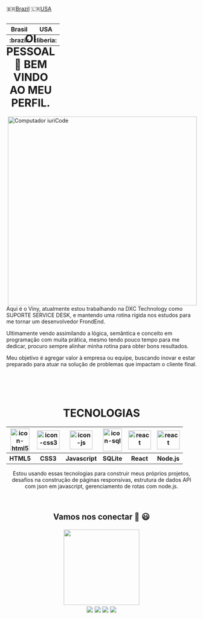 :brazil:[Brazil](pt-br.md)
:liberia:[USA](README.md)
<table align="right">
        <tr>
            <th><span>Brasil</span></th>
            <th><span>USA</span></th>
        </tr>
        <tr>
            <th><span>:brazil:</span></th>
            <th><span>:liberia:</span></th>
        </tr>
    </table>
    
<div style="display: flex">
<h1 align="center">OI PESSOAL 👋 BEM VINDO AO MEU PERFIL.</h1>
    
</div>
<img src="https://i.ibb.co/1dSK4zz/profile-git.png" min-width="600px" max-width="600px" width="500px" align="right" alt="Computador iuriCode">

<p align="left">Aqui é o Viny, atualmente estou trabalhando na DXC Technology como SUPORTE SERVICE DESK, e mantendo uma rotina rígida nos estudos para me tornar um desenvolvedor FrondEnd.
</p>

<p align="left">Ultimamente vendo assimilando a lógica, semântica e conceito em programação com muita prática, mesmo tendo pouco tempo para me dedicar, procuro sempre alinhar minha rotina para obter bons resultados.</p>

<p align="left">Meu objetivo é agregar valor à empresa ou equipe, buscando inovar e estar preparado para atuar na solução de problemas que impactam o cliente final. </p>
<br>
<br>
<br>
<h1 align="center">TECNOLOGIAS</h1>
<table align="center">
        <tr background-color="#ffffff">
            <th><img src="https://i.ibb.co/fk0xGfg/html5.png" alt="icon-html5" width="50" height="60"></th>
            <th><img src="https://i.ibb.co/TcfYZTt/css3.png" alt="icon-css3" width="60" height="50" marginwidth="5px"></th>
            <th><img src="https://i.ibb.co/j5NtKfP/js.png" alt="icon-js" width="60" height="50" marginwidth="5px"></th>
            <th><img src="https://i.ibb.co/31P7bP9/database-sql1.png" alt="icon-sql" width="50" height="60" marginwidth="5px"></th>
            <th><img src="https://i.ibb.co/nfqvYkW/react.png" alt="react" width="60" height="50" marginwidth="5px"></th>
            <th><img src="https://i.ibb.co/dLZg9SP/node.png" alt="react" width="60" height="50" marginwidth="5px"></th>
        </tr>
        <tr>
            <th><span>HTML5</span></th>
            <th><span>CSS3</span></th>
            <th><span>Javascript</span></th>
            <th><span>SQLite</span></th>
            <th><span>React</span></th>
            <th><span>Node.js</span></th>
        </tr>
    </table>
    

    
<p align="center" witdth="60%">Estou usando essas tecnologias para construir meus próprios projetos, desafios na construção de páginas responsivas, estrutura de dados API com json em javascript, gerenciamento de rotas com node.js.</p>
<br>
<h2 align="center">
        <strong>Vamos nos conectar 👋 😃</strong>
        </p>
        <img align="center" src="https://octodex.github.com/images/daftpunktocat-thomas.gif" width="200" height="200">
<br>


<div align="center" backgroundcolor="#4d0099" width="100%">
  <a href = "mailto: vbanetyy@gmail.com"><img src="https://img.shields.io/badge/-Gmail-%23EA4335?style=for-the-badge&logo=gmail&logoColor=white" target="_blank"></a>
  <a href="https://www.linkedin.com/in/vinicius-batista-815983137/" target="_blank"><img src="https://img.shields.io/badge/-LinkedIn-%230077B5?style=for-the-badge&logo=linkedin&logoColor=white" target="_blank"></a>
  <a href="https://www.instagram.com/viny_batista_10/" target="_blank"><img src="https://img.shields.io/badge/-Instagram-%23E4405F?style=for-the-badge&logo=instagram&logoColor=white" target="_blank"></a>
  <a href="https://www.frontendmentor.io/profile/vbanety" target="_blank"><img src="https://i.ibb.co/mzkTj6p/Component-5.png">
</a>
</div>   


<!--



**Vbanety/Vbanety** is a ✨ _special_ ✨ repository because its `README.md` (this file) appears on your GitHub profile.

Here are some ideas to get you started:

- 🔭 I’m currently working on ...
- 🌱 I’m currently learning ...
- 👯 I’m looking to collaborate on ...
- 🤔 I’m looking for help with ...
- 💬 Ask me about ...
- 📫 How to reach me: ...
- 😄 Pronouns: ...
- ⚡ Fun fact: ...
-->
